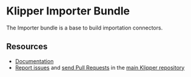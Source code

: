 Klipper Importer Bundle
=====================

The Importer bundle is a base to build importation connectors.


Resources
---------

- [Documentation](https://doc.klipper.dev/bundles/importer-bundle)
- [Report issues](https://github.com/klipperdev/klipper/issues)
  and [send Pull Requests](https://github.com/klipperdev/klipper/pulls)
  in the [main Klipper repository](https://github.com/klipperdev/klipper)
